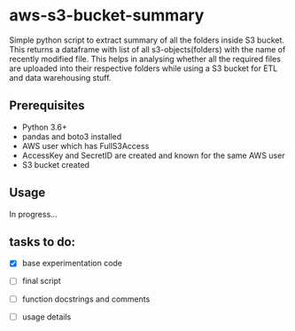 # aws-s3-bucket-summary

Simple python script to extract summary of all the folders inside S3 bucket. This returns a dataframe with list of all s3-objects(folders) with the name of recently modified file. This helps in analysing whether all the required files are uploaded into their respective folders while using a S3 bucket for ETL and data warehousing stuff.

## Prerequisites
- Python 3.6+
- pandas and boto3 installed
- AWS user which has FullS3Access
- AccessKey and SecretID are created and known for the same AWS user
- S3 bucket created

## Usage

In progress...

## tasks to do:

- [x] base experimentation code
- [ ] final script
- [ ] function docstrings and comments
- [ ] usage details  


